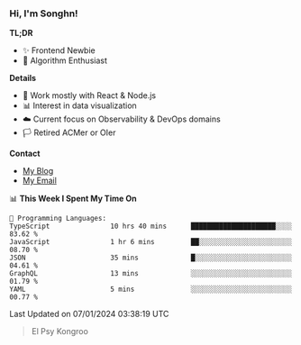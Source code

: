 ### Hi, I'm Songhn!

**TL;DR**

- ✨ Frontend Newbie
- 🎈 Algorithm Enthusiast

**Details**

- 🎯 Work mostly with React & Node.js
- 📊 Interest in data visualization
- ☁️ Current focus on Observability & DevOps domains
- 🏳️ Retired ACMer or OIer

**Contact**
- [My Blog](https://blog.songhn.com)
- [My Email](mailto:songhn233@gmail.com)

<!--START_SECTION:waka-->
📊 **This Week I Spent My Time On** 

```text
💬 Programming Languages: 
TypeScript               10 hrs 40 mins      █████████████████████░░░░   83.62 % 
JavaScript               1 hr 6 mins         ██░░░░░░░░░░░░░░░░░░░░░░░   08.70 % 
JSON                     35 mins             █░░░░░░░░░░░░░░░░░░░░░░░░   04.61 % 
GraphQL                  13 mins             ░░░░░░░░░░░░░░░░░░░░░░░░░   01.79 % 
YAML                     5 mins              ░░░░░░░░░░░░░░░░░░░░░░░░░   00.77 % 
```


 Last Updated on 07/01/2024 03:38:19 UTC
<!--END_SECTION:waka-->

> El Psy Kongroo
